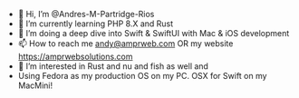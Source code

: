 - 👋 Hi, I’m @Andres-M-Partridge-Rios
- 🌱 I’m currently learning PHP 8.X and Rust
- 💞️ I’m doing a deep dive into Swift & SwiftUI with Mac & iOS development
- 📫 How to reach me andy@amprweb.com OR my website https://amprwebsolutions.com
- 👀 I’m interested in Rust and nu and fish as well and
- Using Fedora as my production OS on my PC. OSX for Swift on my MacMini!
<!---
Andres-M-Rios/Andres-M-Rios is a ✨ special ✨ repository because its `README.md` (this file) appears on your GitHub profile.
You can click the Preview link to take a look at your changes.
--->
